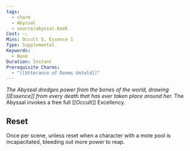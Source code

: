 ```yaml
---
tags:
  - charm
  - Abyssal
  - source/abyssal-book
Cost: —; 
Mins: Occult 5, Essence 1
Type: Supplemental
Keywords:
  - None
Duration: Instant
Prerequisite Charms:
  - "[[Utterance of Dooms Untold]]"
---
```

*The Abyssal dredges power from the bones of the world, drawing [[Essence]] from every death that has ever taken place around her.*
The Abyssal invokes a free full [[Occult]] Excellency.
## Reset 
Once per scene, unless reset when a character with a mote pool is incapacitated, bleeding out more power to reap.